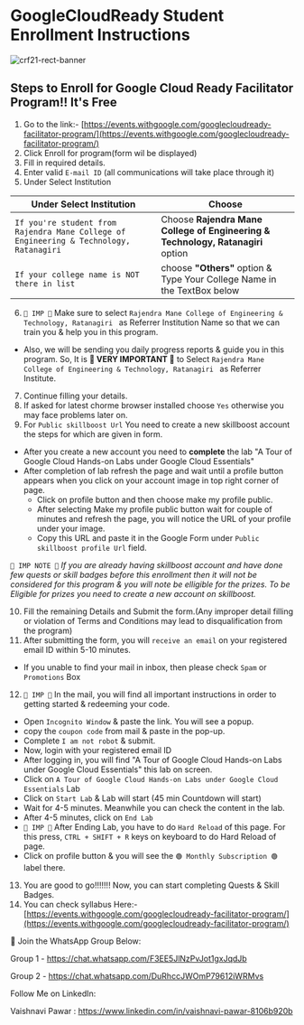 # GoogleCloudReady Student Enrollment Instructions
 

![crf21-rect-banner](https://user-images.githubusercontent.com/73075078/113981765-aa3a5300-9865-11eb-9a49-ddd150c3e96b.png)


## Steps to Enroll for Google Cloud Ready Facilitator Program!! It's Free

1) Go to the link:- [https://events.withgoogle.com/googlecloudready-facilitator-program/](https://events.withgoogle.com/googlecloudready-facilitator-program/)
2) Click Enroll for program(form wil be displayed)
3) Fill in required details.
4) Enter valid `E-mail ID` (all communications will take place through it)
5) Under Select Institution

| Under Select Institution | Choose |
| --- | --- |
| `If you're student from Rajendra Mane College of Engineering & Technology, Ratanagiri` | Choose **Rajendra Mane College of Engineering & Technology, Ratanagiri** option |
| `If your college name is NOT there in list` | choose **"Others"** option & Type Your College Name in the TextBox below |

6) `🔴 IMP 🔴` Make sure to select `Rajendra Mane College of Engineering & Technology, Ratanagiri ` as Referrer Institution Name so that we can train you & help you in this program.
  - Also, we will be sending you daily progress reports & guide you in this program. So, It is **🔴 VERY IMPORTANT 🔴** to Select `Rajendra Mane College of Engineering & Technology, Ratanagiri ` as Referrer Institute.
7) Continue filling your details.
8) If asked for latest chorme browser installed choose `Yes` otherwise you may face problems later on.
9) For `Public skillboost Url` You need to create a new skillboost account the steps for which are given in form.
  - After you create a new account you need to **complete** the lab "A Tour of Google Cloud Hands-on Labs under Google Cloud Essentials"
  - After completion of lab refresh the page and wait until a profile button appears when you click on your account image in top right corner of page.
	- Click on profile button and then choose make my profile public.
	- After selecting Make my profile public button wait for couple of minutes and refresh the page, you will notice the URL of your profile under your image.
	- Copy this URL and paste it in the Google Form under `Public skillboost profile Url` field.

`🔴 IMP NOTE 🔴` *If you are already having skillboost account and have done few quests or skill badges before this enrollment then it will not be considered for this program & you will note be elligible for the prizes. To be Eligible for prizes you need to create a new account on skillboost.*

10) Fill the remaining Details and Submit the form.(Any improper detail filling or violation of Terms and Conditions may lead to disqualification from the program)
11) After submitting the form, you will `receive an email` on your registered email ID within 5-10 minutes.
  - If you unable to find your mail in inbox, then please check `Spam` or `Promotions` Box
12) `🔴 IMP 🔴` In the mail, you will find all important instructions in order to getting started & redeeming your code.
  - Open `Incognito Window` & paste the link. You will see a popup.
  - copy the `coupon code` from mail & paste in the pop-up.
  - Complete `I am not robot` & submit.
  - Now, login with your registered email ID
  - After logging in, you will find "A Tour of Google Cloud Hands-on Labs under Google Cloud Essentials" this lab on screen.
  - Click on `A Tour of Google Cloud Hands-on Labs under Google Cloud Essentials` Lab
  - Click on `Start Lab` & Lab will start (45 min Countdown will start)
  - Wait for 4-5 minutes. Meanwhile you can check the content in the lab.
  - After 4-5 minutes, click on `End Lab`
  - `🔴 IMP 🔴` After Ending Lab, you have to do `Hard Reload` of this page. For this press, `CTRL + SHIFT + R` keys on keyboard to do Hard Reload of page.
  - Click on profile button & you will see the `🟢 Monthly Subscription 🟢` label there.
13) You are good to go!!!!!!! Now, you can start completing Quests & Skill Badges.
14) You can check syllabus Here:- [https://events.withgoogle.com/googlecloudready-facilitator-program/](https://events.withgoogle.com/googlecloudready-facilitator-program/)

🔰 Join the WhatsApp Group Below:

Group 1 - https://chat.whatsapp.com/F3EE5JlNzPvJot1gxJqdJb

Group 2 - https://chat.whatsapp.com/DuRhccJWOmP79612iWRMvs

Follow Me on LinkedIn:

Vaishnavi Pawar : https://www.linkedin.com/in/vaishnavi-pawar-8106b920b
